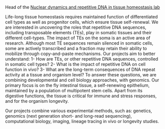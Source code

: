 Head of the <a href = "https://www.i2bc.paris-saclay.fr/nuclear-dynamics-and-repetitive-dna-in-tissue-homeostasis/" target="_blank">Nuclear dynamics and repetitive DNA
in tissue homeostasis lab</a>

<p>Life-long tissue homeostasis requires maintained function of differentiated cell types as well as progenitor cells, which ensure tissue self-renewal. We are interested in uncovering the roles that repetitive DNA sequences, including transposable elements (TEs), play in somatic tissues and their different cell-types. The impact of TEs on the soma is an active area of research. Although most TE sequences remain silenced in somatic cells, some are actively transcribed and a fraction may retain their ability to mobilize through copy-and-paste mechanisms. Our projects aim to better understand: 1- How are TEs, or other repetitive DNA sequences, controlled in somatic cell types? 2- What is the impact of repetitive DNA on cell function in vivo? 3- What are the long-term consequences of DNA repeat activity at a tissue and organism level? To answer these questions, we are combining developmental and cell biology approaches, with genomics. Our primary focus is on the fly intestinal tissue, a self-renewing epithelium, maintained by a population of multipotent stem cells. Apart from its digestive functions, the tissue is critical for immune and stress responses, and for the organism longevity. 
<p>Our projects combine various experimental methods, such as: genetics, genomics (next generation short- and long-read sequencing), computational biology, imaging, lineage tracing in vivo or longevity studies.
